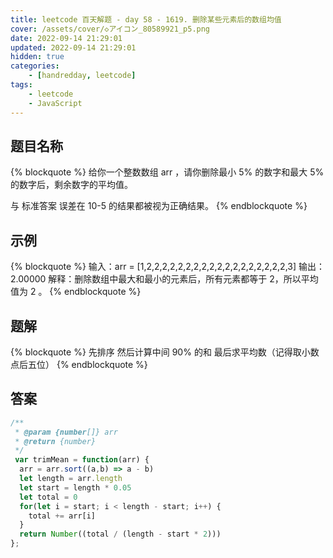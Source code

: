 ```yaml
---
title: leetcode 百天解题 - day 58 - 1619. 删除某些元素后的数组均值
cover: /assets/cover/◇アイコン_80589921_p5.png
date: 2022-09-14 21:29:01
updated: 2022-09-14 21:29:01
hidden: true
categories:
    - [handredday, leetcode]
tags:
    - leetcode
    - JavaScript
---
```


## 题目名称

{% blockquote %}
给你一个整数数组 arr ，请你删除最小 5% 的数字和最大 5% 的数字后，剩余数字的平均值。

与 标准答案 误差在 10-5 的结果都被视为正确结果。
{% endblockquote %}

## 示例

{% blockquote %}
输入：arr = [1,2,2,2,2,2,2,2,2,2,2,2,2,2,2,2,2,2,2,3]
输出：2.00000
解释：删除数组中最大和最小的元素后，所有元素都等于 2，所以平均值为 2 。
{% endblockquote %}


## 题解

{% blockquote %}
先排序 然后计算中间 90% 的和
最后求平均数（记得取小数点后五位）
{% endblockquote %}

## 答案

~~~js
/**
 * @param {number[]} arr
 * @return {number}
 */
 var trimMean = function(arr) {
  arr = arr.sort((a,b) => a - b)
  let length = arr.length
  let start = length * 0.05
  let total = 0
  for(let i = start; i < length - start; i++) {
    total += arr[i]
  }
  return Number((total / (length - start * 2)))
};

~~~
